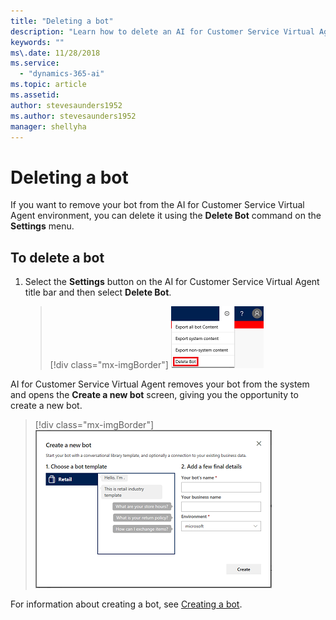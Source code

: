 ```yaml
---
title: "Deleting a bot"
description: "Learn how to delete an AI for Customer Service Virtual Agent bot."
keywords: ""
ms\.date: 11/28/2018
ms.service:
  - "dynamics-365-ai"
ms.topic: article
ms.assetid: 
author: stevesaunders1952
ms.author: stevesaunders1952
manager: shellyha
---
```


# Deleting a bot

If you want to remove your bot from the AI for Customer Service Virtual Agent environment, you can delete it using the **Delete Bot** command on the **Settings** menu.

## To delete a bot

1. Select the **Settings** button on the AI for Customer Service Virtual Agent title bar and then select **Delete Bot**.

   > [!div class="mx-imgBorder"]
   > ![Delete a bot](media/delete-bot.PNG)

AI for Customer Service Virtual Agent removes your bot from the system and opens the **Create a new bot** screen, giving you the opportunity to create a new bot.

   > [!div class="mx-imgBorder"]
   > ![Create a new bot screen](media/create-bot-1.PNG)

For information about creating a bot, see [Creating a bot](getting-started-create-bot.md).